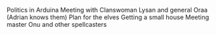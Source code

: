 Politics in Arduina
Meeting with Clanswoman Lysan and general Oraa (Adrian knows them)
Plan for the elves
Getting a small house
Meeting master Onu and other spellcasters